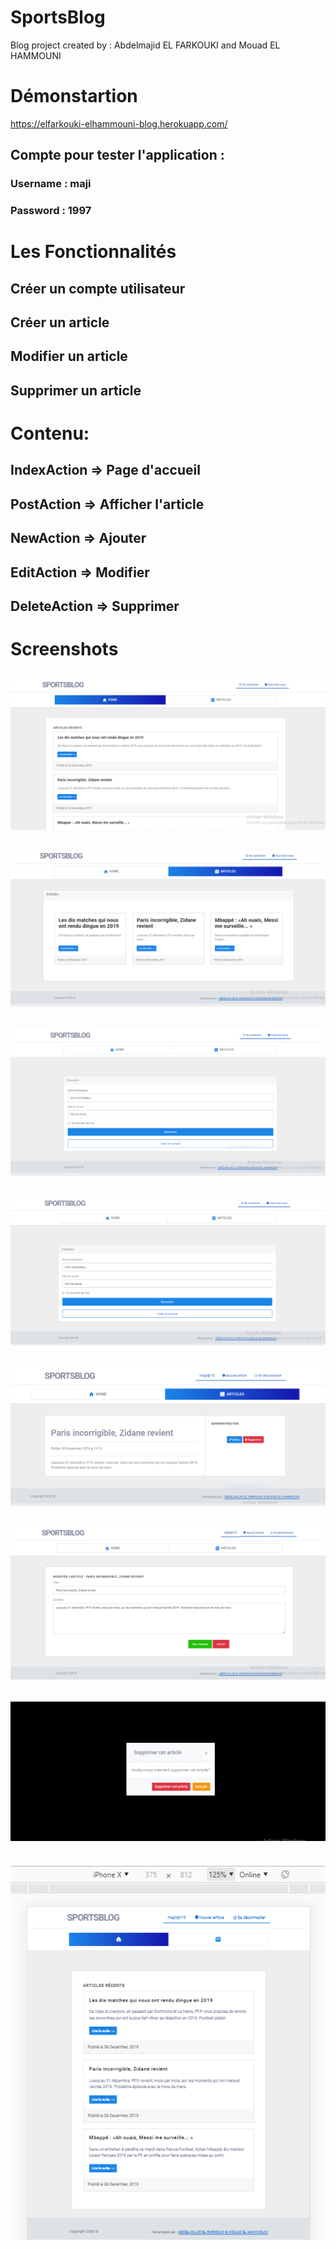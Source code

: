 # SportsBlog
Blog project created by : Abdelmajid EL FARKOUKI and Mouad EL HAMMOUNI

# Démonstartion
https://elfarkouki-elhammouni-blog.herokuapp.com/
## Compte pour tester l'application :
### Username : maji
### Password : 1997

# Les Fonctionnalités
## Créer un compte utilisateur
## Créer un article
## Modifier un article
## Supprimer un article

# Contenu:
## IndexAction => Page d'accueil
## PostAction => Afficher l'article
## NewAction => Ajouter
## EditAction => Modifier
## DeleteAction => Supprimer

# Screenshots
## ![](images/5.PNG)
## ![](images/4.PNG)
## ![](images/1.PNG)
## ![](images/2.PNG)
## ![](images/9.PNG)
## ![](images/10.PNG)
## ![](images/11.PNG)
## ![](images/12.PNG)
